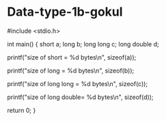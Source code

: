 # Data-type-1b-gokul
#include <stdio.h>      

int main() 
{
  short a;
  long b;
  long long c;
  long double d;

  printf("size of short = %d bytes\n", sizeof(a));

  printf("size of long = %d bytes\n", sizeof(b));

  printf("size of long long = %d bytes\n", sizeof(c));

  printf("size of long double= %d bytes\n", sizeof(d));

  return 0;
}

